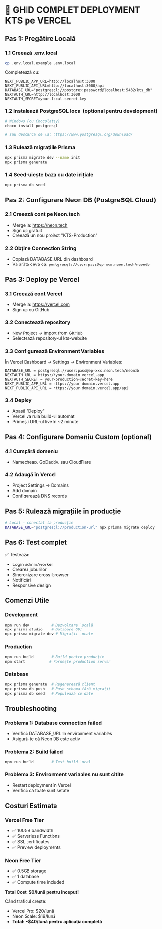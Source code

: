 # 🚀 GHID COMPLET DEPLOYMENT KTS pe VERCEL

## Pas 1: Pregătire Locală

### 1.1 Creează .env.local
```bash
cp .env.local.example .env.local
```

Completează cu:
```
NEXT_PUBLIC_APP_URL=http://localhost:3000
NEXT_PUBLIC_API_URL=http://localhost:3000/api
DATABASE_URL="postgresql://postgres:password@localhost:5432/kts_db"
NEXTAUTH_URL=http://localhost:3000
NEXTAUTH_SECRET=your-local-secret-key
```

### 1.2 Instalează PostgreSQL local (optional pentru development)
```bash
# Windows (cu Chocolatey)
choco install postgresql

# sau descarcă de la: https://www.postgresql.org/download/
```

### 1.3 Rulează migrațiile Prisma
```bash
npx prisma migrate dev --name init
npx prisma generate
```

### 1.4 Seed-uiește baza cu date inițiale
```bash
npx prisma db seed
```

## Pas 2: Configurare Neon DB (PostgreSQL Cloud)

### 2.1 Creează cont pe Neon.tech
- Merge la: https://neon.tech
- Sign up gratuit
- Creează un nou proiect "KTS-Production"

### 2.2 Obține Connection String
- Copiază DATABASE_URL din dashboard
- Va arăta ceva ca: `postgresql://user:pass@ep-xxx.neon.tech/neondb`

## Pas 3: Deploy pe Vercel

### 3.1 Creează cont Vercel
- Merge la: https://vercel.com
- Sign up cu GitHub

### 3.2 Conectează repository
- New Project -> Import from GitHub
- Selectează repository-ul kts-website

### 3.3 Configurează Environment Variables
În Vercel Dashboard -> Settings -> Environment Variables:

```
DATABASE_URL = postgresql://user:pass@ep-xxx.neon.tech/neondb
NEXTAUTH_URL = https://your-domain.vercel.app
NEXTAUTH_SECRET = your-production-secret-key-here
NEXT_PUBLIC_APP_URL = https://your-domain.vercel.app
NEXT_PUBLIC_API_URL = https://your-domain.vercel.app/api
```

### 3.4 Deploy
- Apasă "Deploy"
- Vercel va rula build-ul automat
- Primești URL-ul live în ~2 minute

## Pas 4: Configurare Domeniu Custom (optional)

### 4.1 Cumpără domeniu
- Namecheap, GoDaddy, sau CloudFlare

### 4.2 Adaugă în Vercel
- Project Settings -> Domains
- Add domain
- Configurează DNS records

## Pas 5: Rulează migrațiile în producție

```bash
# Local - conectat la producție
DATABASE_URL="postgresql://production-url" npx prisma migrate deploy
```

## Pas 6: Test complet

✅ Testează:
- Login admin/worker
- Crearea joburilor
- Sincronizare cross-browser
- Notificări
- Responsive design

## Comenzi Utile

### Development
```bash
npm run dev          # Dezvoltare locală
npx prisma studio    # Database GUI
npx prisma migrate dev # Migrații locale
```

### Production  
```bash
npm run build        # Build pentru producție
npm start           # Pornește production server
```

### Database
```bash
npx prisma generate  # Regenerează client
npx prisma db push   # Push schema fără migrații
npx prisma db seed   # Populează cu date
```

## Troubleshooting

### Problema 1: Database connection failed
- Verifică DATABASE_URL în environment variables
- Asigură-te că Neon DB este activ

### Problema 2: Build failed
```bash
npm run build        # Test build local
```

### Problema 3: Environment variables nu sunt citite
- Restart deployment în Vercel
- Verifică că toate sunt setate

## Costuri Estimate

### Vercel Free Tier
- ✅ 100GB bandwidth
- ✅ Serverless Functions
- ✅ SSL certificates
- ✅ Preview deployments

### Neon Free Tier  
- ✅ 0.5GB storage
- ✅ 1 database
- ✅ Compute time included

**Total Cost: $0/lună pentru început!**

Când traficul crește:
- Vercel Pro: $20/lună
- Neon Scale: $19/lună
- **Total: ~$40/lună pentru aplicația completă**